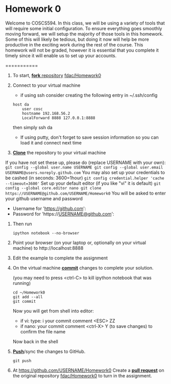 # Homework 0

Welcome to COSCS594. In this class, we will be using a variety of
tools that will require some initial configuration. To ensure
everything goes smoothly moving forward, we will setup the majority
of those tools in this homework. Some of this will likely be
tedious, but doing it now will help be more productive in the
exciting work during the rest of the course.  This homework will not be
graded, however it is essential that you complete it timely since it
will enable us to set up your accounts.



===========
1. To start, [**fork** repository][forking] [fdac/Homework0][assignment]
1. Connect to your virtual machine
    * if using ssh consider creating the following entry in ~/.ssh/config

    ```
	host da
        user cosc
        hostname 192.168.56.2
        LocalForward 8888 127.0.0.1:8888
    ```

     then simply ssh da
	
    * If using putty, don't forget to save session information so you
    can load it and connect next time
  
1. [**Clone**][ref-clone] the repository to your virtual machine

  If you have not set these up, please do (replace USERNAME with your own):
    ```
	git config --global user.name USERNAME
	git config --global user.email USERNAME@users.noreply.github.com
    ```
  You may also set up your credentials to be cashed (in seconds: 3600=1hour)
    ```
	git config credential.helper 'cache --timeout=3600'
    ```
  Set up your default editor (if you like "vi" it is default)
    ```
	git config --global core.editor nano
	git clone https://USERNAME@github.com/USERNAME/Homework0
    ```
   You will be asked to enter your github username and password
	
   * Username for 'https://github.com': 
   * Password for 'https://USERNAME@github.com': 

1. Then run
    ```
	ipython notebook --no-browser
    ```
1. Point your browser (on your laptop or, optionally on your virtual
   machine) to http://localhost:8888
1. Edit the example to complete the assignment
1. On the virtual machine [**commit**][ref-commit] changes to complete your solution.

   (you may need to press \<ctrl-C\> to kill ipython notebook that was running)
    ```
	cd ~/Homework0
	git add --all
	git commit
    ```
   Now you will get from shell into editor:
     * if vi: type: i your commit comment \<ESC\> ZZ
	 * if nano: your commit comment \<ctrl-X\> Y (to save changes)
       <enter> to confirm the file name

   Now back in the shell

1. [**Push**][ref-push]/sync the changes to GitHub.
    ```
	git push
    ```
1. At https://github.com/USERNAME/Homework0
   Create a [**pull request**][pull-request] on the
   original repository [fdac/Homework0][assignment]  to
   turn in the assignment.

<!-- Links -->
[assignment]: https://github.com/fdac/Homework0
[forking]: https://guides.github.com/activities/forking/
[ref-clone]: http://gitref.org/creating/#clone
[ref-commit]: http://gitref.org/basic/#commit
[ref-push]: http://gitref.org/remotes/#push
[pull-request]: https://help.github.com/articles/creating-a-pull-request


